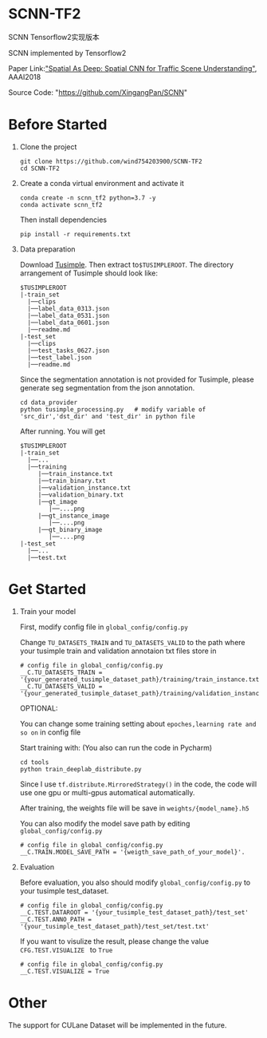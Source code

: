 # SCNN-TF2
SCNN Tensorflow2实现版本

SCNN implemented by Tensorflow2

Paper Link:["Spatial As Deep: Spatial CNN for Traffic Scene Understanding"](https://arxiv.org/abs/1712.06080), AAAI2018

Source Code:
"https://github.com/XingangPan/SCNN"

# Before Started

1. Clone the project

    ```
    git clone https://github.com/wind754203900/SCNN-TF2
    cd SCNN-TF2
    ```
2. Create a conda virtual environment and activate it

    ```
    conda create -n scnn_tf2 python=3.7 -y
    conda activate scnn_tf2
    ```
    
    Then install dependencies
    ```
    pip install -r requirements.txt
    ```
    

3. Data preparation

    Download [Tusimple](https://github.com/TuSimple/tusimple-benchmark/issues/3). Then extract to`$TUSIMPLEROOT`. The directory arrangement of Tusimple should look         like:
    ```
    $TUSIMPLEROOT
    |-train_set
      |──clips
      |──label_data_0313.json
      |──label_data_0531.json
      |──label_data_0601.json
      |──readme.md
    |-test_set
      |──clips
      |──test_tasks_0627.json
      |──test_label.json
      |──readme.md
    ```
    Since the segmentation annotation is not provided for Tusimple, please generate seg segmentation from the json annotation. 
    ```
    cd data_provider
    python tusimple_processing.py   # modify variable of 'src_dir','dst_dir' and 'test_dir' in python file
    ```
    After running. You will get
    ```
    $TUSIMPLEROOT
    |-train_set
      |──...
      |──training
         |──train_instance.txt
         |──train_binary.txt
         |──validation_instance.txt
         |──validation_binary.txt
         |──gt_image
            |──....png
         |──gt_instance_image
            |──....png
         |──gt_binary_image
            |──....png
    |-test_set
      |──...
      |──test.txt
    ```
    
# Get Started
1. Train your model
    
    First, modify config file in `global_config/config.py`
    
    Change `TU_DATASETS_TRAIN` and `TU_DATASETS_VALID` to the path where your tusimple train and validation annotaion txt files store in
    ```
    # config file in global_config/config.py
    __C.TU_DATASETS_TRAIN = '{your_generated_tusimple_dataset_path}/training/train_instance.txt'
    __C.TU_DATASETS_VALID = '{your_generated_tusimple_dataset_path}/training/validation_instance.txt'
    ```
    
    OPTIONAL:
    
    You can change some training setting about `epoches,learning rate and so on` in config file
    
    Start training with: (You also can run the code in Pycharm)
    ```
    cd tools
    python train_deeplab_distribute.py
    ```
    Since I use `tf.distribute.MirroredStrategy()` in the code, the code will use one gpu or multi-gpus automatical automatically.
    
    After training, the weights file will be save in `weights/{model_name}.h5`
    
    You can also modify the model save path by editing `global_config/config.py`
    ```
    # config file in global_config/config.py
    __C.TRAIN.MODEL_SAVE_PATH = '{weigth_save_path_of_your_model}'.
    ```
    
2. Evaluation
    
    Before evaluation, you also should modify `global_config/config.py` to your tusimple test_dataset.
    
    ```
    # config file in global_config/config.py
    __C.TEST.DATAROOT = '{your_tusimple_test_dataset_path}/test_set'
    __C.TEST.ANNO_PATH = '{your_tusimple_test_dataset_path}/test_set/test.txt'
    ```
    
    If you want to visulize the result, please change the value `CFG.TEST.VISUALIZE ` to `True`
    ```
    # config file in global_config/config.py
    __C.TEST.VISUALIZE = True
    ```
# Other

The support for CULane Dataset will be implemented in the future.

